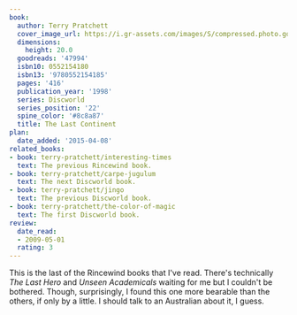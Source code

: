 ```yaml
---
book:
  author: Terry Pratchett
  cover_image_url: https://i.gr-assets.com/images/S/compressed.photo.goodreads.com/books/1332672492l/47994._SX98_.jpg
  dimensions:
    height: 20.0
  goodreads: '47994'
  isbn10: 0552154180
  isbn13: '9780552154185'
  pages: '416'
  publication_year: '1998'
  series: Discworld
  series_position: '22'
  spine_color: '#8c8a87'
  title: The Last Continent
plan:
  date_added: '2015-04-08'
related_books:
- book: terry-pratchett/interesting-times
  text: The previous Rincewind book.
- book: terry-pratchett/carpe-jugulum
  text: The next Discworld book.
- book: terry-pratchett/jingo
  text: The previous Discworld book.
- book: terry-pratchett/the-color-of-magic
  text: The first Discworld book.
review:
  date_read:
  - 2009-05-01
  rating: 3
---
```


This is the last of the Rincewind books that I've read. There's technically *The Last Hero* and *Unseen Academicals*
waiting for me but I couldn't be bothered. Though, surprisingly, I found this one more bearable than the others, if only
by a little. I should talk to an Australian about it, I guess.
